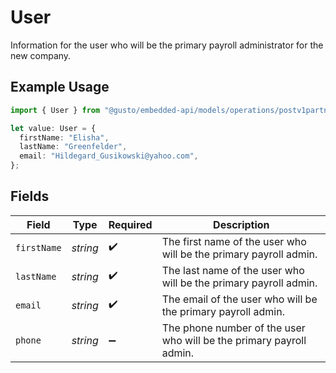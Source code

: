 # User

Information for the user who will be the primary payroll administrator for the new company.

## Example Usage

```typescript
import { User } from "@gusto/embedded-api/models/operations/postv1partnermanagedcompanies.js";

let value: User = {
  firstName: "Elisha",
  lastName: "Greenfelder",
  email: "Hildegard_Gusikowski@yahoo.com",
};
```

## Fields

| Field                                                               | Type                                                                | Required                                                            | Description                                                         |
| ------------------------------------------------------------------- | ------------------------------------------------------------------- | ------------------------------------------------------------------- | ------------------------------------------------------------------- |
| `firstName`                                                         | *string*                                                            | :heavy_check_mark:                                                  | The first name of the user who will be the primary payroll admin.   |
| `lastName`                                                          | *string*                                                            | :heavy_check_mark:                                                  | The last name of the user who will be the primary payroll admin.    |
| `email`                                                             | *string*                                                            | :heavy_check_mark:                                                  | The email of the user who will be the primary payroll admin.        |
| `phone`                                                             | *string*                                                            | :heavy_minus_sign:                                                  | The phone number of the user who will be the primary payroll admin. |